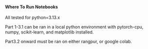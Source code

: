 #### Where To Run Notebooks

All tested for python=3.13.x

Part 1-3.1 can be ran in a local python environment with pytorch-cpu, numpy, scikit-learn, and matplotlib installed.

Part3.2 onward must be ran on either rangpur, or google colab.